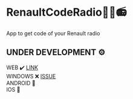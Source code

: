 # RenaultCodeRadio📱🚗📻
App to get code of your Renault radio

## UNDER DEVELOPMENT ⚙️

WEB ✔️ [LINK](http://renault-code-radio.joaomota.org/) <br>
WINDOWS ❌ [ISSUE](https://github.com/joaodfmota/RenaultCodeRadio/issues/1) <br>
ANDROID 🤔 <br>
IOS 🤔